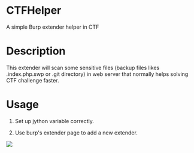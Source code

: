 # CTFHelper

A simple Burp extender helper in CTF

# Description

 This extender will scan some sensitive files (backup files likes .index.php.swp or .git directory) in web server that normally helps solving CTF challenge faster.

# Usage

 1. Set up jython variable correctly.
 
 2. Use burp's extender page to add a new extender.
 
![](https://github.com/unamer/CTFHelper/raw/master/result.png)
